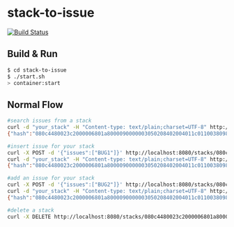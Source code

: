 # stack-to-issue #

[![Build Status](https://travis-ci.org/maquessime/stack-to-issue.svg?branch=master)](https://travis-ci.org/maquessime/stack-to-issue)

## Build & Run ##

```sh
$ cd stack-to-issue
$ ./start.sh
> container:start
```

## Normal Flow ##

```sh
#search issues from a stack
curl -d "your_stack" -H "Content-type: text/plain;charset=UTF-8" http://localhost:8080
{"hash":"080c4480023c2000006801a8000090000003050208402004011c0110038098ca","issues":[]}

#insert issue for your stack
curl -X POST -d '{"issues":["BUG1"]}' http://localhost:8080/stacks/080c4480023c2000006801a8000090000003050208402004011c0110038098ca/issues
curl -d "your_stack" -H "Content-type: text/plain;charset=UTF-8" http://localhost:8080
{"hash":"080c4480023c2000006801a8000090000003050208402004011c0110038098ca","issues":["BUG1"]}

#add an issue for your stack
curl -X POST -d '{"issues":["BUG2"]}' http://localhost:8080/stacks/080c4480023c2000006801a8000090000003050208402004011c0110038098ca/issues
curl -d "your_stack" -H "Content-type: text/plain;charset=UTF-8" http://localhost:8080
{"hash":"080c4480023c2000006801a8000090000003050208402004011c0110038098ca","issues":["BUG1","BUG2"]}

#delete a stack
curl -X DELETE http://localhost:8080/stacks/080c4480023c2000006801a8000090000003050208402004011c0110038098ca/
```
